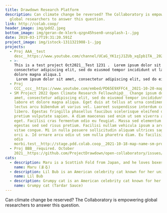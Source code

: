 ```yaml
---
title: Drawdown Research Platform
description: Can climate change be reversed? The Collaboratory is empowering
  global researchers to answer this question.
link: http://colab.coop/
header_image: img/pdd2.jpeg
bottom_image: img/geran-de-klerk-qzgn45hsen0-unsplash-1-.jpg
date: 2019-03-17T19:31:20.591Z
project_image: img/istock-1311321908-1-.jpg
projects:
  - Proj AAA__test
    desc__https://www.youtube.com/channel/UCaG_YK1zjJ1ZUb_xqIpb1TA__2021-10-20-map-name-proj-aaa-description-test-desc-video-https-www-youtube-com-embed-bkdoxfyb71y-collaborators-list-shrutim-colleen-skemp-link-https-www-youtube-com-channel-ucag_yk1zjj1zub_xqipb1ta
  - >-
    This is a test project Oct2021__Test 1231 .  Lorem ipsum dolor sit amet,
    consectetur adipiscing elit, sed do eiusmod tempor incididunt ut labore et
    dolore magna aliqua.1
     Lorem ipsum dolor sit amet, consectetur adipiscing elit, sed do eiusmod tempor incididunt ut labore et dolore magna aliqua.2  Lorem ipsum dolor sit amet, consectetur adipiscing elit, sed do eiusmod tempor incididunt ut labore et dolore magna aliqua.3__https://google.com__2021-10-18-map-name-this-is-a-test-project-description-test-123-link-https-google-com-collaborators-list-dsadsadsadsadsasdasdadadsa-shruti-video-https-google-com
  - Proj
    CCC__ccc__https://www.youtube.com/embed/PD65E9XFFC4__2021-10-20-map-name-proj-ccc-description-ccc-video-https-www-youtube-com-embed-pd65e9xffc4-link-https-www-youtube-com-embed-pd65e9xffc4-collaborators-list-shruti
  - SM Project 2022 Open Climate Research Fellowship@__ Change ipsum dolor sit
    amet, consectetur adipiscing elit, sed do eiusmod tempor incididunt ut
    labore et dolore magna aliqua. Eget duis at tellus at urna condimentum. Ut
    lectus arcu bibendum at varius vel. Laoreet suspendisse interdum consectetur
    libero. Egestas fringilla phasellus faucibus scelerisque eleifend donec
    pretium vulputate sapien. A diam maecenas sed enim ut sem viverra aliquet
    eget. Facilisi cras fermentum odio eu feugiat. Massa sed elementum tempus
    egestas sed sed risus pretium. Facilisi nullam vehicula ipsum a arcu cursus
    vitae congue. Mi in nulla posuere sollicitudin aliquam ultrices sagittis
    orci a. Id ornare arcu odio ut sem nulla pharetra diam. Eu facilisis sed
    odio
    morbi.test__http://stage.pdd.colab.coop__2021-10-18-map-name-sm-project-2022-open-climate-research-fellowship-description-lorem-ipsum-dolor-sit-amet-consectetur-adipiscing-elit-sed-do-eiusmod-tempor-incididunt-ut-labore-et-dolore-magna-aliqua-eget-duis-at-tellus-at-urna-condimentum-ut-lec
  - Proj BBB__required. October
    2021__https://github.com/ProjectDrawdown/open-collaboratory/issues/29__2021-10-20-map-name-proj-bbb-active-true-link-https-github-com-projectdrawdown-open-collaboratory-issues-29-collaborators-list-shrutim-shruti-dsadsadsadsadsasdasdadadsa-colleen-skemp-video-https-www-youtube-com-embed-pd65
cats:
  - description: Maru is a Scottish Fold from Japan, and he loves boxes.
    name: Maru (まる)
  - description: Lil Bub is an American celebrity cat known for her unique appearance.
    name: Lil Bub
  - description: Grumpy cat is an American celebrity cat known for her grumpy appearance.
    name: Grumpy cat (Tardar Sauce)
---
```

Can climate change be reserved? The Collaboratory is empowering global researchers to answer this question.
